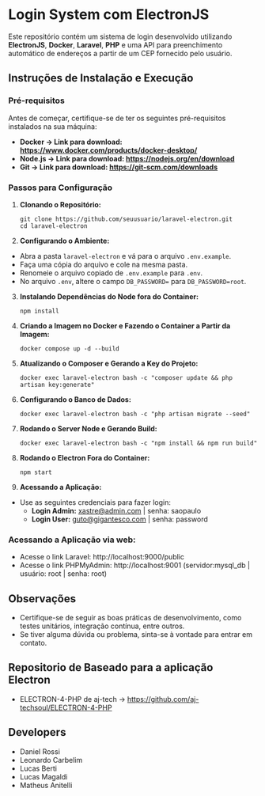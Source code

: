 # Login System com ElectronJS

Este repositório contém um sistema de login desenvolvido utilizando **ElectronJS**, **Docker**, **Laravel**, **PHP** e uma API para preenchimento automático de endereços a partir de um CEP fornecido pelo usuário.

## Instruções de Instalação e Execução

### Pré-requisitos

Antes de começar, certifique-se de ter os seguintes pré-requisitos instalados na sua máquina:

- **Docker -> Link para download: https://www.docker.com/products/docker-desktop/** 
- **Node.js -> Link para download: https://nodejs.org/en/download**
- **Git -> Link para download: https://git-scm.com/downloads**

### Passos para Configuração

1. **Clonando o Repositório:**
   ```
   git clone https://github.com/seuusuario/laravel-electron.git
   cd laravel-electron
   ```


2. **Configurando o Ambiente:**

- Abra a pasta `laravel-electron` e vá para o arquivo `.env.example`.
- Faça uma cópia do arquivo e cole na mesma pasta.
- Renomeie o arquivo copiado de `.env.example` para `.env`.
- No arquivo `.env`, altere o campo `DB_PASSWORD=` para `DB_PASSWORD=root`.

3. **Instalando Dependências do Node fora do Container:**
   ```
   npm install
   ```

4. **Criando a Imagem no Docker e Fazendo o Container a Partir da Imagem:**
   ```
   docker compose up -d --build
   ```

5. **Atualizando o Composer e Gerando a Key do Projeto:**
   ```
   docker exec laravel-electron bash -c "composer update && php artisan key:generate"
   ```

6. **Configurando o Banco de Dados:**
   ```
   docker exec laravel-electron bash -c "php artisan migrate --seed"
   ```

7. **Rodando o Server Node e Gerando Build:**
   ```
   docker exec laravel-electron bash -c "npm install && npm run build"
   ```

8. **Rodando o Electron Fora do Container:**
   ```
   npm start
   ```


9. **Acessando a Aplicação:**

- Use as seguintes credenciais para fazer login:
  - **Login Admin:** xastre@admin.com | senha: saopaulo
  - **Login User:** guto@gigantesco.com | senha: password

### Acessando a Aplicação via web:
- Acesse o link Laravel: http://localhost:9000/public
- Acesse o link PHPMyAdmin: http://localhost:9001 (servidor:mysql_db | usuário: root | senha: root)

## Observações

- Certifique-se de seguir as boas práticas de desenvolvimento, como testes unitários, integração contínua, entre outros.
- Se tiver alguma dúvida ou problema, sinta-se à vontade para entrar em contato.

## Repositorio de Baseado para a aplicação Electron
   - ELECTRON-4-PHP de aj-tech -> https://github.com/aj-techsoul/ELECTRON-4-PHP

## Developers
   - Daniel Rossi
   - Leonardo Carbelim
   - Lucas Berti
   - Lucas Magaldi  
   - Matheus Anitelli

